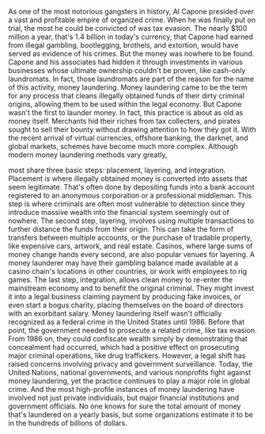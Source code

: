 
As one of the most notorious gangsters
in history,
Al Capone presided over a vast
and profitable empire of organized crime.
When he was finally put on trial,
the most he could be convicted of
was tax evasion.
The nearly $100 million a year,
that&#39;s 1.4 billion in today&#39;s currency,
that Capone had earned from
illegal gambling,
bootlegging,
brothels,
and extortion,
would have served as evidence
of his crimes.
But the money was nowhere
to be found.
Capone and his associates had hidden it
through investments in various businesses
whose ultimate ownership
couldn&#39;t be proven,
like cash-only laundromats.
In fact, those laundromats are part of
the reason for the name of this activity,
money laundering.
Money laundering came 
to be the term for any process
that cleans illegally obtained funds
of their dirty criminal origins,
allowing them to be used within
the legal economy.
But Capone wasn&#39;t the first
to launder money.
In fact, this practice is about
as old as money itself.
Merchants hid their riches from
tax collecters,
and pirates sought to sell their bounty
without drawing attention
to how they got it.
With the recent arrival 
of virtual currencies,
offshore banking,
the darknet,
and global markets,
schemes have become much more complex.
Although modern money laundering
methods vary greatly,

most share three basic steps:
placement,
layering,
and integration.
Placement is where illegally obtained
money is converted into assets
that seem legitimate.
That&#39;s often done by depositing funds
into a bank account
registered to an anonymous corporation
or a professional middleman.
This step is where criminals are often
most vulnerable to detection
since they introduce massive wealth
into the financial system
seemingly out of nowhere.
The second step, layering, involves
using multiple transactions
to further distance the funds
from their origin.
This can take the form of transfers
between multiple accounts,
or the purchase of tradable property,
like expensive cars,
artwork,
and real estate.
Casinos, where large sums of money
change hands every second,
are also popular venues for layering.
A money launderer may have their
gambling balance made available
at a casino chain&#39;s locations 
in other countries,
or work with employees
to rig games.
The last step, integration, allows clean
money to re-enter the mainstream economy
and to benefit the original criminal.
They might invest it into a legal business
claiming payment by producing
fake invoices,
or even start a bogus charity,
placing themselves 
on the board of directors
with an exorbitant salary.
Money laundering itself
wasn&#39;t officially recognized as a federal
crime in the United States until 1986.
Before that point, the government
needed to prosecute a related crime,
like tax evasion.
From 1986 on, they could confiscate
wealth simply by demonstrating
that concealment had occurred,
which had a positive effect on prosecuting
major criminal operations,
like drug traffickers.
However, a legal shift has raised concerns
involving privacy 
and government surveillance.
Today, the United Nations,
national governments,
and various nonprofits
fight against money laundering,
yet the practice continues to play
a major role in global crime.
And the most high-profile instances
of money laundering
have involved 
not just private individuals,
but major financial institutions
and government officials.
No one knows for sure the total
amount of money
that&#39;s laundered on a yearly basis,
but some organizations estimate it to be
in the hundreds of billions of dollars.
